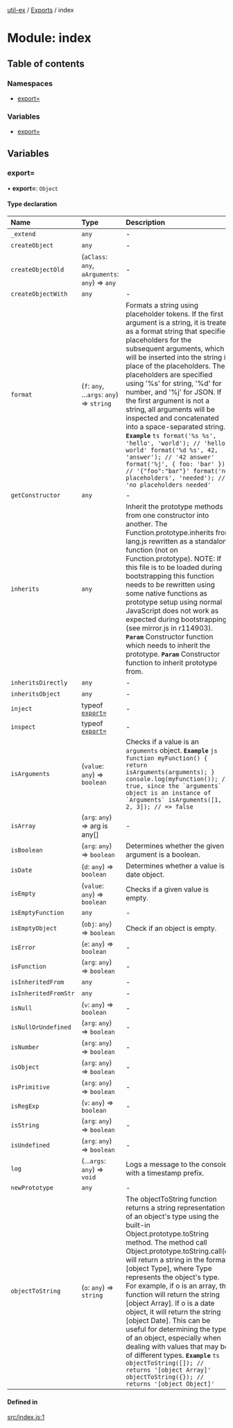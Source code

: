 [util-ex](../README.md) / [Exports](../modules.md) / index

# Module: index

## Table of contents

### Namespaces

- [export&#x3D;](index.export_.md)

### Variables

- [export&#x3D;](index.md#export&#x3D;)

## Variables

### export&#x3D;

• **export=**: `Object`

#### Type declaration

| Name | Type | Description |
| :------ | :------ | :------ |
| `_extend` | `any` | - |
| `createObject` | `any` | - |
| `createObjectOld` | (`aClass`: `any`, `aArguments`: `any`) => `any` | - |
| `createObjectWith` | `any` | - |
| `format` | (`f`: `any`, ...`args`: `any`) => `string` | Formats a string using placeholder tokens. If the first argument is a string, it is treated as a format string that specifies placeholders for the subsequent arguments, which will be inserted into the string in place of the placeholders. The placeholders are specified using '%s' for string, '%d' for number, and '%j' for JSON. If the first argument is not a string, all arguments will be inspected and concatenated into a space-separated string. **`Example`** ```ts format('%s %s', 'hello', 'world'); // 'hello world' format('%d %s', 42, 'answer'); // '42 answer' format('%j', { foo: 'bar' }); // '{"foo":"bar"}' format('no placeholders', 'needed'); // 'no placeholders needed' ``` |
| `getConstructor` | `any` | - |
| `inherits` | `any` | Inherit the prototype methods from one constructor into another. The Function.prototype.inherits from lang.js rewritten as a standalone function (not on Function.prototype). NOTE: If this file is to be loaded during bootstrapping this function needs to be rewritten using some native functions as prototype setup using normal JavaScript does not work as expected during bootstrapping (see mirror.js in r114903). **`Param`** Constructor function which needs to inherit the prototype. **`Param`** Constructor function to inherit prototype from. |
| `inheritsDirectly` | `any` | - |
| `inheritsObject` | `any` | - |
| `inject` | typeof [`export=`](inject.md#export=) | - |
| `inspect` | typeof [`export=`](inspect.md#export=) | - |
| `isArguments` | (`value`: `any`) => `boolean` | Checks if a value is an `arguments` object. **`Example`** ```js function myFunction() { return isArguments(arguments); } console.log(myFunction()); // true, since the `arguments` object is an instance of `Arguments` isArguments([1, 2, 3]); // => false ``` |
| `isArray` | (`arg`: `any`) => arg is any[] | - |
| `isBoolean` | (`arg`: `any`) => `boolean` | Determines whether the given argument is a boolean. |
| `isDate` | (`d`: `any`) => `boolean` | Determines whether a value is a date object. |
| `isEmpty` | (`value`: `any`) => `boolean` | Checks if a given value is empty. |
| `isEmptyFunction` | `any` | - |
| `isEmptyObject` | (`obj`: `any`) => `boolean` | Check if an object is empty. |
| `isError` | (`e`: `any`) => `boolean` | - |
| `isFunction` | (`arg`: `any`) => `boolean` | - |
| `isInheritedFrom` | `any` | - |
| `isInheritedFromStr` | `any` | - |
| `isNull` | (`v`: `any`) => `boolean` | - |
| `isNullOrUndefined` | (`arg`: `any`) => `boolean` | - |
| `isNumber` | (`arg`: `any`) => `boolean` | - |
| `isObject` | (`arg`: `any`) => `boolean` | - |
| `isPrimitive` | (`arg`: `any`) => `boolean` | - |
| `isRegExp` | (`v`: `any`) => `boolean` | - |
| `isString` | (`arg`: `any`) => `boolean` | - |
| `isUndefined` | (`arg`: `any`) => `boolean` | - |
| `log` | (...`args`: `any`) => `void` | Logs a message to the console with a timestamp prefix. |
| `newPrototype` | `any` | - |
| `objectToString` | (`o`: `any`) => `string` | The objectToString function returns a string representation of an object's type using the built-in Object.prototype.toString method. The method call Object.prototype.toString.call(o) will return a string in the format [object Type], where Type represents the object's type. For example, if o is an array, the function will return the string [object Array]. If o is a date object, it will return the string [object Date]. This can be useful for determining the type of an object, especially when dealing with values that may be of different types. **`Example`** ```ts objectToString([]); // returns '[object Array]' objectToString({}); // returns '[object Object]' ``` |

#### Defined in

[src/index.js:1](https://github.com/snowyu/util-ex.js/blob/f71e464/src/index.js#L1)
